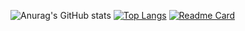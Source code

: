 <!--
**DanyaKrov/DanyaKrov** is a ✨ _special_ ✨ repository because its `README.md` (this file) appears on your GitHub profile.

Here are some ideas to get you started:

- 🔭 I’m currently working on ...
- 🌱 I’m currently learning ...
- 👯 I’m looking to collaborate on ...
- 🤔 I’m looking for help with ...
- 💬 Ask me about ...
- 📫 How to reach me: ...
- 😄 Pronouns: ...
- ⚡ Fun fact: ...
-->
![Anurag's GitHub stats](https://github-readme-stats.vercel.app/api?username=DanyaKrov&count_private=true&show_icons=true&theme=aura)
[![Top Langs](https://github-readme-stats.vercel.app/api/top-langs/?username=DanyaKrov&layout=compact)](https://github.com/anuraghazra/github-readme-stats)
[![Readme Card](https://github-readme-stats.vercel.app/api/pin/?username=DanyaKrov&repo=github-readme-stats)](https://github.com/DanyaKrov/github-readme-stats&theme=outrun)
